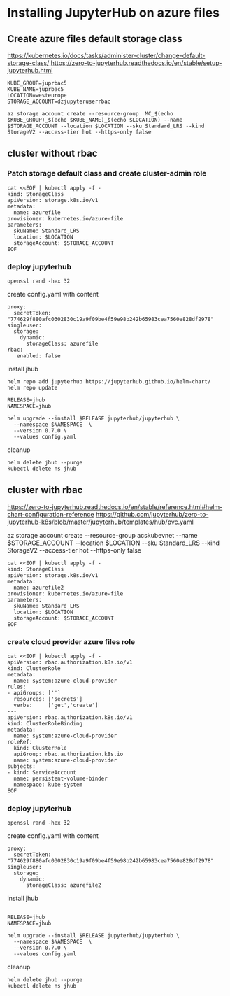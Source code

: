 # Installing JupyterHub on azure files

## Create azure files default storage class
https://kubernetes.io/docs/tasks/administer-cluster/change-default-storage-class/
https://zero-to-jupyterhub.readthedocs.io/en/stable/setup-jupyterhub.html

```
KUBE_GROUP=juprbac5
KUBE_NAME=juprbac5
LOCATION=westeurope
STORAGE_ACCOUNT=dzjupyteruserrbac

az storage account create --resource-group  MC_$(echo $KUBE_GROUP)_$(echo $KUBE_NAME)_$(echo $LOCATION) --name $STORAGE_ACCOUNT --location $LOCATION --sku Standard_LRS --kind StorageV2 --access-tier hot --https-only false
```

## cluster without rbac

### Patch storage default class and create cluster-admin role
```
cat <<EOF | kubectl apply -f -
kind: StorageClass
apiVersion: storage.k8s.io/v1
metadata:
  name: azurefile
provisioner: kubernetes.io/azure-file
parameters:
  skuName: Standard_LRS
  location: $LOCATION
  storageAccount: $STORAGE_ACCOUNT
EOF
```


### deploy jupyterhub
```
openssl rand -hex 32
```

create config.yaml with content
```
proxy:
  secretToken: "774629f880afc0302830c19a9f09be4f59e98b242b65983cea7560e828df2978"
singleuser:
  storage:
    dynamic:
      storageClass: azurefile
rbac:
   enabled: false
```

install jhub
```
helm repo add jupyterhub https://jupyterhub.github.io/helm-chart/
helm repo update

RELEASE=jhub
NAMESPACE=jhub

helm upgrade --install $RELEASE jupyterhub/jupyterhub \
  --namespace $NAMESPACE  \
  --version 0.7.0 \
  --values config.yaml
```

cleanup

```
helm delete jhub --purge
kubectl delete ns jhub
```

## cluster with rbac
https://zero-to-jupyterhub.readthedocs.io/en/stable/reference.html#helm-chart-configuration-reference
https://github.com/jupyterhub/zero-to-jupyterhub-k8s/blob/master/jupyterhub/templates/hub/pvc.yaml

az storage account create --resource-group  acskubevnet --name $STORAGE_ACCOUNT --location $LOCATION --sku Standard_LRS --kind StorageV2 --access-tier hot --https-only false

```
cat <<EOF | kubectl apply -f -
kind: StorageClass
apiVersion: storage.k8s.io/v1
metadata:
  name: azurefile2
provisioner: kubernetes.io/azure-file
parameters:
  skuName: Standard_LRS
  location: $LOCATION
  storageAccount: $STORAGE_ACCOUNT
EOF
```

### create cloud provider azure files role


```
cat <<EOF | kubectl apply -f -
apiVersion: rbac.authorization.k8s.io/v1
kind: ClusterRole
metadata:
  name: system:azure-cloud-provider
rules:
- apiGroups: ['']
  resources: ['secrets']
  verbs:     ['get','create']
---
apiVersion: rbac.authorization.k8s.io/v1
kind: ClusterRoleBinding
metadata:
  name: system:azure-cloud-provider
roleRef:
  kind: ClusterRole
  apiGroup: rbac.authorization.k8s.io
  name: system:azure-cloud-provider
subjects:
- kind: ServiceAccount
  name: persistent-volume-binder
  namespace: kube-system
EOF
```

### deploy jupyterhub
```
openssl rand -hex 32
```
create config.yaml with content
```
proxy:
  secretToken: "774629f880afc0302830c19a9f09be4f59e98b242b65983cea7560e828df2978"
singleuser:
  storage:
    dynamic:
      storageClass: azurefile2
```

install jhub
```

RELEASE=jhub
NAMESPACE=jhub

helm upgrade --install $RELEASE jupyterhub/jupyterhub \
  --namespace $NAMESPACE  \
  --version 0.7.0 \
  --values config.yaml
```

cleanup

```
helm delete jhub --purge
kubectl delete ns jhub
```
